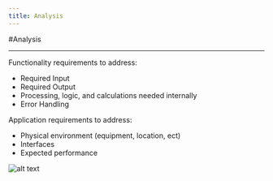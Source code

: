 ```yaml
---
title: Analysis
---
```


#Analysis

--------------------------------------------------------------------------------

Functionality requirements to address:
- Required Input
- Required Output
- Processing, logic, and calculations needed internally
- Error Handling

Application requirements to address:
- Physical environment (equipment, location, ect)
- Interfaces
- Expected performance
  

![alt text](http://www.altusinsight.de/wp-content/uploads/2015/04/AltusInsight_Requirement_Analysis-1140x590.jpg "Requirements Analysis")
